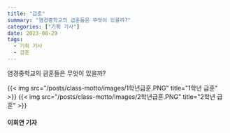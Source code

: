 ```yaml
---
title: "급훈"
summary: "염경중학교의 급훈들은 무엇이 있을까?"
categories: ["기획 기사"]
date: 2023-08-29
tags:
  - 기획 기사
  - 급훈
---
```


염경중학교의 급훈들은 무엇이 있을까?

{{< img src="/posts/class-motto/images/1학년급훈.PNG" title="1학년 급훈" >}}
{{< img src="/posts/class-motto/images/2학년급훈.PNG" title="2학년 급훈" >}}

#### 이희연 기자